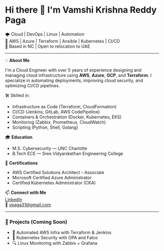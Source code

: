 # Hi there 👋 I'm Vamshi Krishna Reddy Paga

🌩️ Cloud | DevOps | Linux | Automation  
🎯 AWS | Azure | Terraform | Ansible | Kubernetes | CI/CD  
📍 Based in NC | Open to relocation to UAE  

---

💡 **About Me**

I'm a Cloud Engineer with over 5 years of experience designing and managing cloud infrastructure using **AWS**, **Azure**, **GCP**, and **Terraform**. I specialize in automating deployments, improving cloud security, and optimizing CI/CD pipelines.

🛠️ Skilled in:
- Infrastructure as Code (Terraform, CloudFormation)
- CI/CD (Jenkins, GitLab, AWS CodePipeline)
- Containers & Orchestration (Docker, Kubernetes, EKS)
- Monitoring (Zabbix, Prometheus, CloudWatch)
- Scripting (Python, Shell, Golang)

🎓 **Education**  
- M.S. Cybersecurity — UNC Charlotte  
- B.Tech ECE — Sree Vidyanikethan Engineering College

📜 **Certifications**  
- AWS Certified Solutions Architect – Associate  
- Microsoft Certified Azure Administrator  
- Certified Kubernetes Administrator (CKA)

📫 **Connect with Me**  
[LinkedIn](https://linkedin.com/in/vpaga)  
📧 vpaga31@gmail.com  

---

### 🔧 Projects (Coming Soon)
- 🚀 Automated AWS Infra with Terraform & Jenkins
- 🧠 Kubernetes Security with OPA and Falco
- 🔍 Linux Monitoring with Zabbix + Grafana
